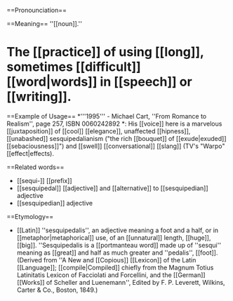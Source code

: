 ==Pronounciation==

==Meaning==
''[[noun]].''
# The [[practice]] of using [[long]], sometimes [[difficult]] [[word|words]] in [[speech]] or [[writing]].

==Example of Usage==
*'''1995''' - Michael Cart, ''From Romance to Realism'', page 257, ISBN 0060242892
*: His [[voice]] here is a marvelous [[juxtaposition]] of [[cool]] [[elegance]], unaffected [[hipness]], [[unabashed]] sesquipedalianism ("the rich [[bouquet]] of [[exude|exuded]] [[sebaciousness]]") and [[swell]] [[conversational]] [[slang]] (TV's "Warpo" [[effect|effects).

==Related words==
* [[sequi-]] [[prefix]]
* [[sesquipedal]] [[adjective]] and [[alternative]] to [[sesquipedian]] adjective
* [[sesquipedian]] adjective 

==Etymology==
* [[Latin]] ''sesquipedalis'', an adjective meaning a foot and a half, or in [[metaphor|metaphorical]] use, of an [[unnatural]] length, [[huge]], [[big]]. ''Sesquipedalis is a [[portmanteau word]] made up of ''sesqui'' meaning as [[great]] and half as much greater and ''pedalis'', [[foot]]. (Derived from ''A New and [[Copious]] [[Lexicon]] of the Latin [[Language]]; [[compile|Compiled]] chiefly from the Magnum Totius Latinitatis Lexicon of Facciolati and Forcellini, and the [[German]] [[Works]] of Scheller and Luenemann'', Edited by F. P. Leverett, Wilkins, Carter & Co., Boston, 1849.)